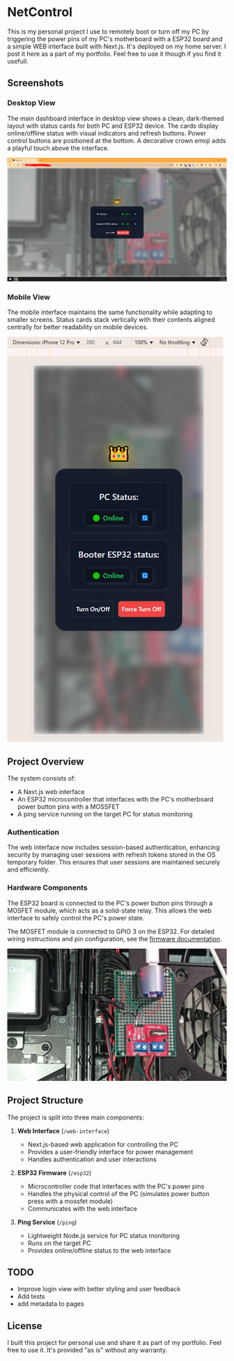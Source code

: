 # NetControl

This is my personal project I use to remotely boot or turn off my PC by triggering the power pins of my PC's motherboard with a ESP32 board and a simple WEB interface built with Next.js. It's deployed on my home server. I post it here as a part of my portfolio. Feel free to use it though if you find it usefull.

## Screenshots

### Desktop View
The main dashboard interface in desktop view shows a clean, dark-themed layout with status cards for both PC and ESP32 device. The cards display online/offline status with visual indicators and refresh buttons. Power control buttons are positioned at the bottom. A decorative crown emoji adds a playful touch above the interface.

![Desktop Interface](screenshot-desktop.png)

### Mobile View
The mobile interface maintains the same functionality while adapting to smaller screens. Status cards stack vertically with their contents aligned centrally for better readability on mobile devices.

![Mobile Interface](screenshot-mobile.png)

## Project Overview
The system consists of:
- A Next.js web interface
- An ESP32 microcontroller that interfaces with the PC's motherboard power button pins with a MOSSFET
- A ping service running on the target PC for status monitoring

### Authentication
The web interface now includes session-based authentication, enhancing security by managing user sessions with refresh tokens stored in the OS temporary folder. This ensures that user sessions are maintained securely and efficiently.

### Hardware Components
The ESP32 board is connected to the PC's power button pins through a MOSFET module, which acts as a solid-state relay. This allows the web interface to safely control the PC's power state.

The MOSFET module is connected to GPIO 3 on the ESP32. For detailed wiring instructions and pin configuration, see the [firmware documentation](firmware/README.md).

![Hardware Setup](web-interface/public/hardware.jpg)

## Project Structure
The project is split into three main components:

1. **Web Interface** (`/web-interface`)
   - Next.js-based web application for controlling the PC
   - Provides a user-friendly interface for power management
   - Handles authentication and user interactions

2. **ESP32 Firmware** (`/esp32`)
   - Microcontroller code that interfaces with the PC's power pins
   - Handles the physical control of the PC (simulates power button press with a mossfet module)
   - Communicates with the web interface

3. **Ping Service** (`/ping`)
   - Lightweight Node.js service for PC status monitoring
   - Runs on the target PC
   - Provides online/offline status to the web interface

## TODO
- Improve login view with better styling and user feedback
- Add tests
- add metadata to pages

## License
I built this project for personal use and share it as part of my portfolio. Feel free to use it. It's provided "as is" without any warranty.
